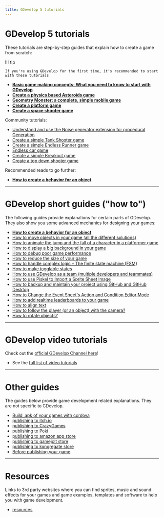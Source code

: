 ```yaml
---
title: GDevelop 5 tutorials
---
```


# GDevelop 5 tutorials

These tutorials are step-by-step guides that explain how to create a game from scratch:

!!! tip

    If you're using GDevelop for the first time, it's recommended to start with these tutorials

- **[Basic game making concepts: What you need to know to start with GDevelop](/gdevelop5/tutorials/basic-game-making-concepts)**
- **[Create a physics based Asteroids game](/gdevelop5/tutorials/asteroids)**
- **[Geometry Monster: a complete, simple mobile game](/gdevelop5/tutorials/geometry-monster)**
- **[Create a platform game](/gdevelop5/tutorials/platformer)**
- **[Create a space shooter game](/gdevelop5/tutorials/space-shooter)**

Community tutorials:

- [Understand and use the Noise generator extension for procedural Generation](/gdevelop5/tutorials/procedural-generation)
- [Create a simple Tank Shooter game](/gdevelop5/tutorials/tank-shooter)
- [Create a simple Endless Runner game](/gdevelop5/tutorials/endless-runner)
- [Endless car game](/gdevelop5/tutorials/roadrider)
- [Create a simple Breakout game](/gdevelop5/tutorials/breakout)
- [Create a top down shooter game](/gdevelop5/tutorials/topdown-shooter)

Recommended reads to go further:

- **[How to create a behavior for an object](/gdevelop5/tutorials/how-to-make-behavior)**

---

# GDevelop short guides ("how to")

The following guides provide explanations for certain parts of GDevelop. They also show you some advanced mechanics for designing your games:

- **[How to create a behavior for an object](/gdevelop5/tutorials/how-to-make-behavior)**
- [How to move objects in your game (all the different solutions)](/gdevelop5/tutorials/how-to-move-objects)
- [How to animate the jump and the fall of a character in a platformer game](/gdevelop5/tutorials/how-to-animate-jump-fall-platformer)
- [How to display a big background in your game](/gdevelop5/tutorials/how-to-display-big-background)
- [How to debug poor game performance](/gdevelop5/tutorials/how-to-debug-poor-performance)
- [How to reduce the size of your game](/gdevelop5/tutorials/reduce-size-game)
- [How to handle complex logic – The finite state machine (FSM)](/gdevelop5/tutorials/finite_state_machine)
- [How to make togglable states](/gdevelop5/tutorials/how-to-make-togglable-states-with-variables)
- [How to use GDevelop as a team (multiple developers and teammates)](/gdevelop5/tutorials/how-to-use-GDevelop-as-a-team)
- [How to use Piskel to Import a Sprite Sheet Image](/gdevelop5/tutorials/piskel-sprite-sheets)
- [How to backup and maintain your project using GitHub and GitHub Desktop](/gdevelop5/tutorials/using-github-desktop)
- [How to Change the Event Sheet's Action and Condition Editor Mode](/gdevelop5/tutorials/change-event-editor-mode)
- [How to add realtime leaderboards to your game](/gdevelop5/tutorials/leaderboards)
- [How to align text](/gdevelop5/tutorials/aligning-text)
- [How to follow the player (or an object) with the camera?](/gdevelop5/tutorials/follow-player-with-camera)
- [How to rotate objects?](/gdevelop5/tutorials/how-to-rotate-objects)

---

# GDevelop video tutorials

Check out the [official GDevelop Channel here](https://www.youtube.com/channel/UCmoHIfIerKCZkOOt6zr9inw)!

- See the [full list of video tutorials](/gdevelop5/tutorials/videos)

---

# Other guides

The guides below provide game development related explanations. They are not specific to GDevelop.

- [Build .apk of your games with cordova](http://wiki.compilgames.net/doku.php/gdevelop5/publishing/android_and_ios_with_cordova)
- [publishing to itch.io](/gdevelop5/publishing/publishing-to-itch-io)
- [publishing to CrazyGames](/gdevelop5/publishing/publishing-to-crazy-games)
- [publishing to Poki](/gdevelop5/publishing/publishing-to-crazy-games)
- [publishing to amazon app store](/gdevelop5/publishing/publishing-to-amazon-app-store)
- [publishing to gamejolt store](/gdevelop5/publishing/publishing-to-gamejolt-store)
- [publishing to kongregate store](/gdevelop5/publishing/publishing-to-kongregate-store)
- [Before publishing your game](http://wiki.compilgames.net/doku.php/gdevelop5/tutorials/before-publishing-your-game)

---

# Resources

Links to 3rd party websites where you can find sprites, music and sound effects for your games and game examples, templates and software to help you with game development.

- [resources](/gdevelop5/tutorials/resources)
